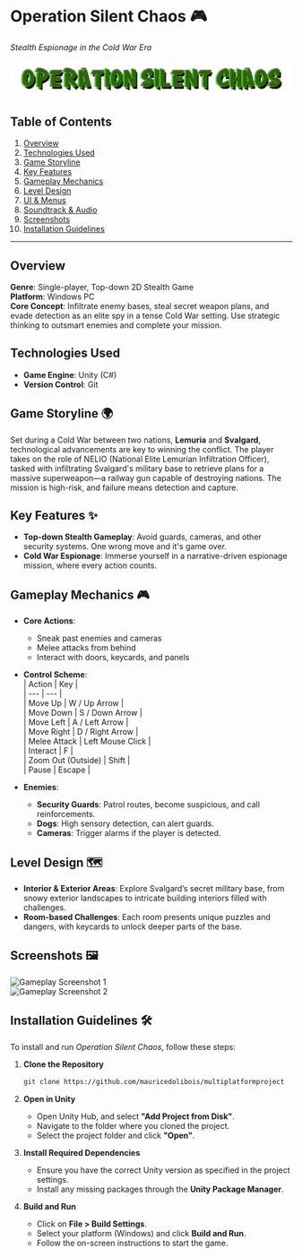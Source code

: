 # Operation Silent Chaos 🎮  
*Stealth Espionage in the Cold War Era*  

![Operation Silent Chaos Logo](./Assets/GameAssets/title.png)  

## Table of Contents  
1. [Overview](#overview)  
2. [Technologies Used](#technologies-used)  
3. [Game Storyline](#game-storyline)  
4. [Key Features](#key-features)  
5. [Gameplay Mechanics](#gameplay-mechanics)   
6. [Level Design](#level-design)  
7. [UI & Menus](#ui--menus)  
8. [Soundtrack & Audio](#soundtrack--audio)  
9. [Screenshots](#screenshots)  
10. [Installation Guidelines](#installation-guidelines)   

---

## Overview  
**Genre**: Single-player, Top-down 2D Stealth Game  
**Platform**: Windows PC  
**Core Concept**: Infiltrate enemy bases, steal secret weapon plans, and evade detection as an elite spy in a tense Cold War setting. Use strategic thinking to outsmart enemies and complete your mission.

## Technologies Used  
- **Game Engine**: Unity (C#)  
- **Version Control**: Git  

## Game Storyline 🌍  
Set during a Cold War between two nations, **Lemuria** and **Svalgard**, technological advancements are key to winning the conflict. The player takes on the role of NELIO (National Elite Lemurian Infiltration Officer), tasked with infiltrating Svalgard's military base to retrieve plans for a massive superweapon—a railway gun capable of destroying nations. The mission is high-risk, and failure means detection and capture.

## Key Features ✨  
- **Top-down Stealth Gameplay**: Avoid guards, cameras, and other security systems. One wrong move and it's game over.  
- **Cold War Espionage**: Immerse yourself in a narrative-driven espionage mission, where every action counts.  

## Gameplay Mechanics 🎮  
- **Core Actions**:  
  - Sneak past enemies and cameras  
  - Melee attacks from behind  
  - Interact with doors, keycards, and panels  

- **Control Scheme**:  
  | Action | Key |  
  | --- | --- |  
  | Move Up | W / Up Arrow |  
  | Move Down | S / Down Arrow |  
  | Move Left | A / Left Arrow |  
  | Move Right | D / Right Arrow |  
  | Melee Attack | Left Mouse Click |  
  | Interact | F |  
  | Zoom Out (Outside) | Shift |  
  | Pause | Escape |  

- **Enemies**:  
  - **Security Guards**: Patrol routes, become suspicious, and call reinforcements.  
  - **Dogs**: High sensory detection, can alert guards.  
  - **Cameras**: Trigger alarms if the player is detected.  

## Level Design 🗺️  
- **Interior & Exterior Areas**: Explore Svalgard’s secret military base, from snowy exterior landscapes to intricate building interiors filled with challenges.  
- **Room-based Challenges**: Each room presents unique puzzles and dangers, with keycards to unlock deeper parts of the base.  


## Screenshots 🖼️  
![Gameplay Screenshot 1](link-to-screenshot1.png)  
![Gameplay Screenshot 2](link-to-screenshot2.png)  

## Installation Guidelines 🛠️  
To install and run *Operation Silent Chaos*, follow these steps:  
1. **Clone the Repository**  
   ```bash
   git clone https://github.com/mauricedolibois/multiplatformproject
2.  **Open in Unity**

    -  Open Unity Hub, and select **"Add Project from Disk"**.
    -  Navigate to the folder where you cloned the project.
    -  Select the project folder and click **"Open"**.

3. **Install Required Dependencies**
    - Ensure you have the correct Unity version as specified in the project settings.
    - Install any missing packages through the **Unity Package Manager**.

4. **Build and Run**

    - Click on **File > Build Settings**.
    - Select your platform (Windows) and click **Build and Run**.
    - Follow the on-screen instructions to start the game.
